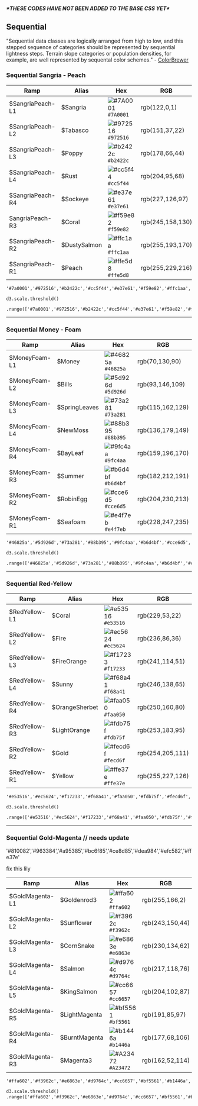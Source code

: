 ##### \*THESE CODES HAVE NOT BEEN ADDED TO THE BASE CSS YET\*

## Sequential

"Sequential data classes are logically arranged from high to low, and this stepped sequence of categories should be represented by sequential lightness steps. Terrain slope categories or population densities, for example, are well represented by sequental color schemes." - [ColorBrewer](https://web.natur.cuni.cz/~langhamr/lectures/vtfg1/mapinfo_2/barvy/colors.html)

### Sequential Sangria - Peach

| Ramp | Alias | Hex | RGB |
| --- | --- | --- | --- |
| $SangriaPeach-L1 | $Sangria | ![\#7A0001](https://placehold.it/15/7A0001/000000?text=+) `#7A0001` | rgb\(122,0,1\) |
| $SangriaPeach-L2 | $Tabasco | ![\#972516](https://placehold.it/15/972516/000000?text=+) `#972516` | rgb(151,37,22) |
| $SangriaPeach-L3 | $Poppy | ![\#b2422c](https://placehold.it/15/b2422c/000000?text=+) `#b2422c` | rgb(178,66,44) |
| $SangriaPeach-L4 | $Rust | ![\#cc5f44](https://placehold.it/15/cc5f44/000000?text=+) `#cc5f44` | rgb(204,95,68)|
| $SangriaPeach-R4 | $Sockeye | ![\#e37e61](https://placehold.it/15/e37e61/000000?text=+) `#e37e61` | rgb(227,126,97) |
| SangriaPeach-R3 | $Coral | ![\#f59e82](https://placehold.it/15/f59e82/000000?text=+) `#f59e82` | rgb(245,158,130) |
| $SangriaPeach-R2 | $DustySalmon | ![\#ffc1aa](https://placehold.it/15/ffc1aa/000000?text=+) `#ffc1aa` | rgb(255,193,170) |
| $SangriaPeach-R1 | $Peach | ![\#ffe5d8](https://placehold.it/15/ffe5d8/000000?text=+) `#ffe5d8` | rgb(255,229,216) |


```
'#7a0001','#972516','#b2422c','#cc5f44','#e37e61','#f59e82','#ffc1aa','#ffe5d8'

```

```
d3.scale.threshold()
    .range(['#7a0001','#972516','#b2422c','#cc5f44','#e37e61','#f59e82','#ffc1aa','#ffe5d8']);
```

---

### Sequential Money - Foam

| Ramp | Alias | Hex | RGB |
| --- | --- | --- | --- |
| $MoneyFoam-L1 | $Money | ![\#46825a](https://placehold.it/15/46825a/000000?text=+) `#46825a` | rgb\(70,130,90\) |
| $MoneyFoam-L2 | $Bills | ![\#5d926d](https://placehold.it/15/5d926d/000000?text=+) `#5d926d` | rgb(93,146,109) |
| $MoneyFoam-L3 | $SpringLeaves | ![\#73a281](https://placehold.it/15/73a281/000000?text=+) `#73a281` | rgb(115,162,129) |
| $MoneyFoam-L4 | $NewMoss | ![\#88b395](https://placehold.it/15/88b395/000000?text=+) `#88b395` | rgb(136,179,149) |
| $MoneyFoam-R4 | $BayLeaf | ![\#9fc4aa](https://placehold.it/15/9fc4aa/000000?text=+) `#9fc4aa` | rgb(159,196,170) |
| $MoneyFoam-R3 | $Summer | ![\#b6d4bf](https://placehold.it/15/b6d4bf/000000?text=+) `#b6d4bf` | rgb(182,212,191) |
| $MoneyFoam-R2 | $RobinEgg | ![\#cce6d5](https://placehold.it/15/cce6d5/000000?text=+) `#cce6d5` | rgb(204,230,213) |
| $MoneyFoam-R1 | $Seafoam | ![\#e4f7eb](https://placehold.it/15/e4f7eb/000000?text=+) `#e4f7eb` | rgb\(228,247,235\) |

```
'#46825a','#5d926d','#73a281','#88b395','#9fc4aa','#b6d4bf','#cce6d5','#e4f7eb'
```

```
d3.scale.threshold()
    .range(['#46825a','#5d926d','#73a281','#88b395','#9fc4aa','#b6d4bf','#cce6d5','#e4f7eb']);
```

---

### Sequential Red-Yellow

| Ramp | Alias | Hex | RGB |
| --- | --- | --- | --- |
| $RedYellow-L1 | $Coral | ![\#e53516](https://placehold.it/15/e53516/000000?text=+) `#e53516` | rgb(229,53,22) |
| $RedYellow-L2 | $Fire | ![\#ec5624](https://placehold.it/15/ec5624/000000?text=+) `#ec5624` | rgb(236,86,36) |
| $RedYellow-L3 | $FireOrange | ![\#f17233](https://placehold.it/15/f17233/000000?text=+) `#f17233` | rgb(241,114,51) |
| $RedYellow-L4 | $Sunny | ![\#f68a41](https://placehold.it/15/f68a41/000000?text=+) `#f68a41` | rgb(246,138,65) |
| $RedYellow-R4 | $OrangeSherbet | ![\#faa050](https://placehold.it/15/faa050/000000?text=+) `#faa050` | rgb(250,160,80) |
| $RedYellow-R3 | $LightOrange | ![\#fdb75f](https://placehold.it/15/fdb75f/000000?text=+) `#fdb75f` | rgb(253,183,95) |
| $RedYellow-R2 | $Gold | ![\#fecd6f](https://placehold.it/15/fecd6f/000000?text=+) `#fecd6f` | rgb(254,205,111) |
| $RedYellow-R1 | $Yellow | ![\#ffe37e](https://placehold.it/15/ffe37e/000000?text=+) `#ffe37e` | rgb(255,227,126) |

```
'#e53516','#ec5624','#f17233','#f68a41','#faa050','#fdb75f','#fecd6f','#ffe37e'

```

```
d3.scale.threshold()
    .range(['#e53516','#ec5624','#f17233','#f68a41','#faa050','#fdb75f','#fecd6f','#ffe37e']);
```

---

### Sequential Gold-Magenta // needs update

'#810082','#963384','#a95385','#bc6f85','#ce8d85','#dea984','#efc582','#ffe37e'

fix this lily


| Ramp | Alias | Hex | RGB |
| --- | --- | --- | --- |
| $GoldMagenta-L1 | $Goldenrod3 | ![\#ffa602](https://placehold.it/15/ffa602/000000?text=+) `#ffa602` | rgb\(255,166,2\) |
| $GoldMagenta-L2 | $Sunflower | ![\#f3962c](https://placehold.it/15/f3962c/000000?text=+) `#f3962c` | rgb\(243,150,44\) |
| $GoldMagenta-L3 | $CornSnake | ![\#e6863e](https://placehold.it/15/e6863e/000000?text=+) `#e6863e` | rgb\(230,134,62\) |
| $GoldMagenta-L4 | $Salmon | ![\#d9764c](https://placehold.it/15/d9764c/000000?text=+) `#d9764c` | rgb\(217,118,76\) |
| $GoldMagenta-L5 | $KingSalmon | ![\#cc6657](https://placehold.it/15/cc6657/000000?text=+) `#cc6657` | rgb\(204,102,87\) |
| $GoldMagenta-R5 | $LightMagenta | ![\#bf5561](https://placehold.it/15/bf5561/000000?text=+) `#bf5561` | rgb\(191,85,97\) |
| $GoldMagenta-R4 | $BurntMagenta | ![\#b1446a](https://placehold.it/15/b1446a/000000?text=+) `#b1446a` | rgb\(177,68,106\) |
| $GoldMagenta-R3 | $Magenta3 | ![\#A23472](https://placehold.it/15/A23472/000000?text=+) `#A23472` | rgb\(162,52,114\) |


```html
'#ffa602','#f3962c','#e6863e','#d9764c','#cc6657','#bf5561','#b1446a','#a23472','#92207a','#810082'
```

```html
d3.scale.threshold()
.range(['#ffa602','#f3962c','#e6863e','#d9764c','#cc6657','#bf5561','#b1446a','#a23472','#92207a','#810082']);
```



